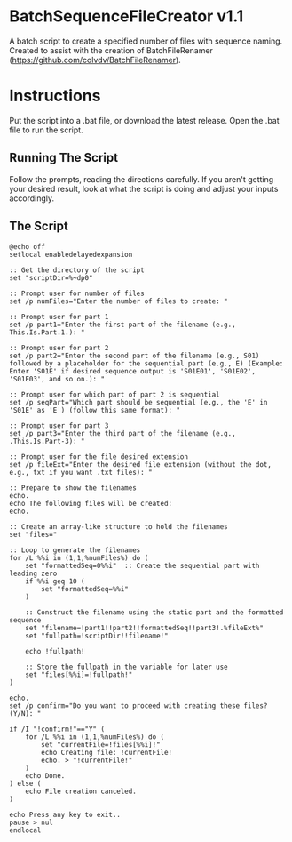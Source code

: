 # BatchSequenceFileCreator v1.1
A batch script to create a specified number of files with sequence naming. Created to assist with the creation of BatchFileRenamer (https://github.com/colvdv/BatchFileRenamer).

# Instructions
Put the script into a .bat file, or download the latest release. Open the .bat file to run the script.

## Running The Script
Follow the prompts, reading the directions carefully. If you aren't getting your desired result, look at what the script is doing and adjust your inputs accordingly.

## The Script
```
@echo off
setlocal enabledelayedexpansion

:: Get the directory of the script
set "scriptDir=%~dp0"

:: Prompt user for number of files
set /p numFiles="Enter the number of files to create: "

:: Prompt user for part 1
set /p part1="Enter the first part of the filename (e.g., This.Is.Part.1.): "

:: Prompt user for part 2
set /p part2="Enter the second part of the filename (e.g., S01) followed by a placeholder for the sequential part (e.g., E) (Example: Enter 'S01E' if desired sequence output is 'S01E01', 'S01E02', 'S01E03', and so on.): "

:: Prompt user for which part of part 2 is sequential
set /p seqPart="Which part should be sequential (e.g., the 'E' in 'S01E' as 'E') (follow this same format): "

:: Prompt user for part 3
set /p part3="Enter the third part of the filename (e.g., .This.Is.Part-3): "

:: Prompt user for the file desired extension
set /p fileExt="Enter the desired file extension (without the dot, e.g., txt if you want .txt files): "

:: Prepare to show the filenames
echo.
echo The following files will be created:
echo.

:: Create an array-like structure to hold the filenames
set "files="

:: Loop to generate the filenames
for /L %%i in (1,1,%numFiles%) do (
    set "formattedSeq=0%%i"  :: Create the sequential part with leading zero
    if %%i geq 10 (
        set "formattedSeq=%%i"
    )

    :: Construct the filename using the static part and the formatted sequence
    set "filename=!part1!!part2!!formattedSeq!!part3!.%fileExt%"
    set "fullpath=!scriptDir!!filename!"
    
    echo !fullpath!
    
    :: Store the fullpath in the variable for later use
    set "files[%%i]=!fullpath!"
)

echo.
set /p confirm="Do you want to proceed with creating these files? (Y/N): "

if /I "!confirm!"=="Y" (
    for /L %%i in (1,1,%numFiles%) do (
        set "currentFile=!files[%%i]!"
        echo Creating file: !currentFile!
        echo. > "!currentFile!"
    )
    echo Done.
) else (
    echo File creation canceled.
)

echo Press any key to exit..
pause > nul
endlocal
```
